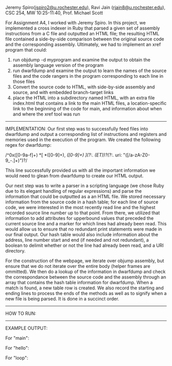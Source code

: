 Jeremy Spiro(jspiro2@u.rochester.edu), Ravi Jain (rjain8@u.rochester.edu), CSC 254, MW 10:25-11:40, Prof. Michael Scott

For Assignment A4, I worked with Jeremy Spiro. In this project, we implemented a cross indexer in Ruby that parsed a given set of assembly instructions from a C file and outputted an HTML file; the resulting HTML file contained a side-by-side comparison between the original source code and the corresponding assembly. Ultimately, we had to implement an xref program that could:

1) run objdump -d myprogram and examine the output to obtain the assembly language version of the program
2) run dwarfdump and examine the output to learn the names of the source files and the code rangers in the program corresponding to each line in those files
3) Convert the source code to HTML, with side-by-side assembly and source, and with embedded branch-target links
4) place the HTML into a subdirectory named HTML, with an extra file index.html that contains a link to the main HTML files, a location-specific link to the beginning of the code for main, and information about when and where the xref tool was run

---------------------------------------------------------------------------------------------------

IMPLEMENTATION:
Our first step was to successfully feed files into dwarfdump and output a corresponding list of instructions and registers and memories used in the execution of the program. We created the following regex for dwarfdump:

/^0x([0-9a-f]+) *\[ *([0-9]+), *([0-9]+) *\](?:.* (ET))?(?:.* uri: "([\/a-zA-Z0-9_\-\.]+)")?/

This line successfully provided us with all the important information we would need to glean from dwarfdump to create our HTML output.

Our next step was to write a parser in a scripting language (we chose Ruby due to its elegant handling of regular expressions) and parse the information that could be outputted as a an HTML file. We stored necessary information from the source code in a hash table; for each line of source code, we were interested in the most recently read line and the highest recorded source line number up to that point. From there, we utilized that information to add attributes for upperbound values that preceded the current source line and a marker for which lines had already been read. This would allow us to ensure that no redundant print statements were made in our final output. Our hash table would also include information about the address, line number start and end (if needed and not redundant), a boolean to delimit whether or not the line had already been read, and a URI directory. 

For the construction of the webpage, we iterate over objump assembly, but ensure that we do not iterate over the entire body (helper frames are ommitted). We then do a lookup of the information in dwarfdump and check the correspondance between the source code and the assembly through an array that contains the hash table information for dwarfdump. When a match is found, a new table row is created. We also record the starting and ending lines to process the ends of the methods as well as to signify when a new file is being parsed. It is done in a succinct order.

-----------------------------------------------------------------------------------------------------------------------

HOW TO RUN:

--------------------------------------------------------------------------------------------------------------------------
EXAMPLE OUTPUT:

For "main":

For "hello":

For "loop":


